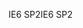 <span data-ttu-id="90793-101">IE6 SP2</span><span class="sxs-lookup"><span data-stu-id="90793-101">IE6 SP2</span></span>